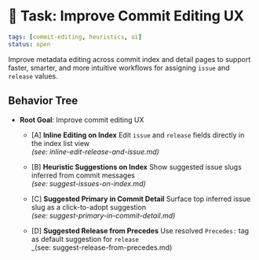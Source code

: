# 📎 Task: Improve Commit Editing UX

```yaml
tags: [commit-editing, heuristics, ui]
status: open
```

Improve metadata editing across commit index and detail pages to support
faster, smarter, and more intuitive workflows for assigning `issue` and
`release` values.

## Behavior Tree

- **Root Goal**: Improve commit editing UX

  - [A] **Inline Editing on Index**
    Edit `issue` and `release` fields directly in the index list view  
    _(see: inline-edit-release-and-issue.md)_

  - [B] **Heuristic Suggestions on Index**
    Show suggested issue slugs inferred from commit messages  
    _(see: suggest-issues-on-index.md)_

  - [C] **Suggested Primary in Commit Detail**
    Surface top inferred issue slug as a click-to-adopt suggestion  
    _(see: suggest-primary-in-commit-detail.md)_

  - [D] **Suggested Release from Precedes**
    Use resolved `Precedes:` tag as default suggestion for `release`  
    _(see: suggest-release-from-precedes.md)
